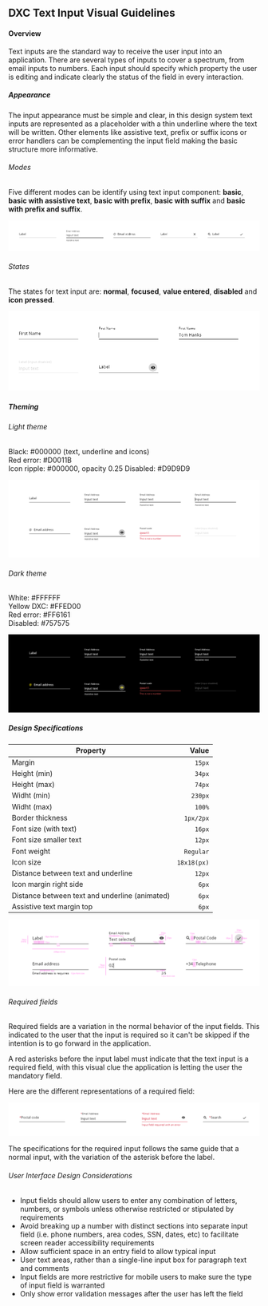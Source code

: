 
## DXC Text Input Visual Guidelines

#### Overview

Text inputs are the standard way to receive the user input into an application. There are several types of inputs to cover a spectrum, from email inputs to numbers. 
Each input should specify which property the user is editing and indicate clearly the status of the field in every interaction.

##### *Appearance*

The input appearance must be simple and clear, in this design system text inputs are represented as a placeholder with a thin underline where the text will be written. 
Other elements like assistive text, prefix or suffix icons or error handlers can be complementing the input field making the basic structure more informative.

###### Modes

Five different modes can be identify using text input component: __basic__, __basic with assistive text__, __basic with prefix__, __basic with suffix__ and __basic with prefix and suffix__.
<div> <img src="images/input_modes.png"/></div>

###### States

The states for text input are: __normal__, __focused__, __value entered__, __disabled__ and __icon pressed__.

<div> <img src="images/input_states.png"/></div>

##### *Theming*



###### Light theme

Black: #000000 (text, underline and icons)  
Red error: #D0011B  
Icon ripple: #000000, opacity 0.25 
Disabled: #D9D9D9

<div> <img src="images/input_light.png"/></div>

###### Dark theme

White: #FFFFFF  
Yellow DXC: #FFED00  
Red error: #FF6161  
Disabled: #757575

<div> <img src="images/input_dark.png"/></div>

##### *Design Specifications*

| Property           | Value|
|--------------------|------:|
| Margin             | `15px`|
| Height (min)       | `34px`|
| Height (max)       | `74px`|
| Widht (min)        | `230px` |
| Widht (max)        | `100%` |
| Border thickness   | `1px/2px` |
| Font size (with text) | `16px` |
| Font size smaller text | `12px` |
| Font weight        | `Regular` |
| Icon size       | `18x18(px)` |
| Distance between text and underline | `12px` |
| Icon margin right side | `6px` |
| Distance between text and underline (animated) | `6px` |
| Assistive text margin top | `6px` |

<div> <img src="images/input_specs.png"/></div>

###### Required fields

Required fields are a variation in the normal behavior of the input fields. This indicated to the user that the input is required so it can't be skipped if the intention is to go forward in the application.

A red asterisks before the input label must indicate that the text input is a required field, with this visual clue the application is letting the user the mandatory field.

Here are the different representations of a required field:

<div> <img src="images/input_required.png"/></div>

The specifications for the required input follows the same guide that a normal input, with the variation of the asterisk before the label.


###### User Interface Design Considerations

- Input fields should allow users to enter any combination of letters, numbers, or symbols unless otherwise restricted or stipulated by requirements
- Avoid breaking up a number with distinct sections into separate input field (i.e. phone numbers, area codes, SSN, dates, etc) to facilitate screen reader accessibility requirements
- Allow sufficient space in an entry field to allow typical input
- User text areas, rather than a single-line input box for paragraph text and comments
- Input fields are more restrictive for mobile users to make sure the type of input field is warranted
- Only show error validation messages after the user has left the field